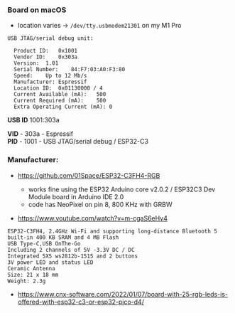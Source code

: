 ### Board on macOS


- location varies -> `/dev/tty.usbmodem21301` on my M1 Pro

```text
USB JTAG/serial debug unit:

  Product ID:	0x1001
  Vendor ID:	0x303a
  Version:	1.01
  Serial Number:	84:F7:03:A0:F3:80
  Speed:	Up to 12 Mb/s
  Manufacturer:	Espressif
  Location ID:	0x01130000 / 4
  Current Available (mA):	500
  Current Required (mA):	500
  Extra Operating Current (mA):	0
```

**USB ID**	1001:303a

**VID** - 303a - Espressif  
**PID** - 1001 - USB JTAG/serial debug / ESP32-C3 


### Manufacturer: 

- https://github.com/01Space/ESP32-C3FH4-RGB
  - works fine using the ESP32 Arduino core v2.0.2 / ESP32C3 Dev Module board in Arduino IDE 2.0
  - code has NeoPixel on pin 8, 800 KHz with GRBW


- https://www.youtube.com/watch?v=m-cgaS6eHv4

```
ESP32-C3FH4, 2.4GHz Wi-Fi and supporting long-distance Bluetooth 5 
built-in 400 KB SRAM and 4 MB Flash
USB Type-C,USB OnThe-Go
Including 2 channels of 5V -3.3V DC / DC
Integrated 5X5 ws2812b-1515 and 2 buttons 
3V power LED and status LED
Ceramic Antenna
Size: 21 x 18 mm
Weight: 2.3g
```


- https://www.cnx-software.com/2022/01/07/board-with-25-rgb-leds-is-offered-with-esp32-c3-or-esp32-pico-d4/
